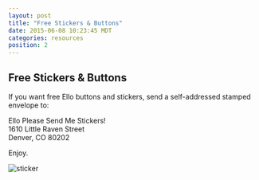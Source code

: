 ```yaml
---
layout: post
title: "Free Stickers & Buttons"
date: 2015-06-08 10:23:45 MDT
categories: resources
position: 2
---
```


## Free Stickers & Buttons

If you want free Ello buttons and stickers, send a self-addressed stamped envelope to:

Ello Please Send Me Stickers!<br>
1610 Little Raven Street<br>
Denver, CO 80202

Enjoy.

![sticker](https://d324imu86q1bqn.cloudfront.net/uploads/asset/attachment/2566781/ello-optimized-877f507d.jpg)
